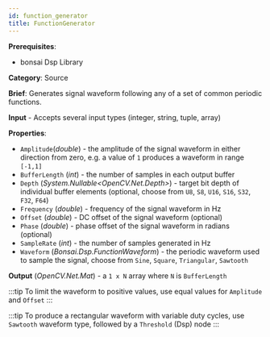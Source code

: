 ```yaml
---
id: function_generator
title: FunctionGenerator
---
```


**Prerequisites**:
-   bonsai Dsp Library

**Category**: Source

**Brief**: Generates signal waveform following any of a set of common periodic functions.

**Input** - Accepts several input types (integer, string, tuple, array)

**Properties**:
- `Amplitude`(*double*) - the amplitude of the signal waveform in either direction from zero, e.g. a value of `1` produces a waveform in range `[-1,1]`
- `BufferLength` (*int*) - the number of samples in each output buffer
- `Depth` (*System.Nullable&lt;OpenCV.Net.Depth&gt;*) - target bit depth of individual buffer elements (optional, choose from `U8`, `S8`, `U16`, `S16`, `S32`, `F32`, `F64`)
- `Frequency` (*double*) - frequency of the signal waveform in Hz
- `Offset` (*double*) - DC offset of the signal waveform (optional)
- `Phase` (*double*) - phase offset of the signal waveform in radians (optional)
- `SampleRate` (*int*) - the number of samples generated in Hz
- `Waveform` (*Bonsai.Dsp.FunctionWaveform*) - the periodic waveform used to sample the signal, choose from `Sine`, `Square`, `Triangular`, `Sawtooth`

**Output** (*OpenCV.Net.Mat*) - a `1 x N` array where `N` is `BufferLength`

:::tip
To limit the waveform to positive values, use equal values for `Amplitude` and `Offset`
:::

:::tip
To produce a rectangular waveform with variable duty cycles, use `Sawtooth` waveform type, followed by a `Threshold` (Dsp) node
:::